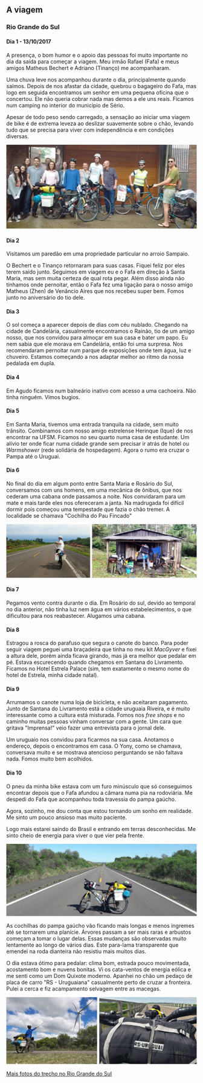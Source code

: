 
## A viagem

### Rio Grande do Sul

#### Dia 1 - 13/10/2017

A presença, o bom humor e o apoio das pessoas foi muito importante no dia da saída para começar a viagem.
Meu irmão Rafael (Fafa) e meus amigos Matheus Bechert e Adriano (Tinanço) me acompanharam.

Uma chuva leve nos acompanhou durante o dia, principalmente quando saímos. 
Depois de nos afastar da cidade, quebrou o bagageiro do Fafa, mas logo em seguida encontramos um senhor em uma pequena oficina que o concertou.
Ele não queria cobrar nada mas demos a ele uns reais.
Ficamos num camping no interior do município de Sério.

Apesar de todo peso sendo carregado, a sensação ao iniciar uma viagem de bike é de extrema leveza ao deslizar suavemente sobre o chão, levando tudo que se precisa para viver com independência e em condições diversas.

![despedida](./assets/images/saida.jpg)

#### Dia 2

Visitamos um paredão em uma propriedade particular no arroio Sampaio. 

O Bechert e o Tinanço retornaram para suas casas.
Fiquei feliz por eles terem saído junto.
Seguimos em viagem eu e o Fafa em direção à Santa Maria, mas sem muita certeza de qual rota pegar.
Além disso ainda não tínhamos onde pernoitar, então o Fafa fez uma ligação para o nosso amigo Matheus (Zhen) de Venâncio Aires que nos recebeu super bem.
Fomos junto no aniversário do tio dele.

#### Dia 3

O sol começa a aparecer depois de dias com céu nublado.
Chegando na cidade de Candelária, casualmente encontramos o Rainão, tio de um amigo nosso, que nos convidou para almoçar em sua casa e bater um papo.
Eu nem sabia que ele morava em Candelária, então foi uma surpresa.
Nos recomendaram pernoitar num parque de exposições onde tem água, luz e chuveiro.
Estamos começando a nos adaptar melhor ao ritmo da nossa pedalada em dupla.

#### Dia 4 

Em Agudo ficamos num balneário inativo com acesso a uma cachoeira.
Não tinha ninguém.
Vimos bugios. 

#### Dia 5

Em Santa Maria, tivemos uma entrada tranquila na cidade, sem muito trânsito.
Combinamos com nosso amigo estrelense Herinque (Ique) de nos encontrar na UFSM.
Ficamos no seu quarto numa casa de estudante.
Um alívio ter onde ficar numa cidade grande sem precisar ir atrás de hotel ou *Warmshower* (rede solidária de hospedagem).
Agora o rumo era cruzar o Pampa até o Uruguai.

#### Dia 6

No final do dia em algum ponto entre Santa Maria e Rosário do Sul, conversamos com uns homens, em uma mecânica de ônibus, que nos cederam uma cabana onde passamos a noite.
Nos convidaram para um mate e mais tarde eles nos ofereceram a janta.
Na madrugada foi difícil dormir pois começou uma tempestade que fazia o chão tremer.
A localidade se chamava "Cochilha do Pau Fincado"

![Estrada e cabana em Pau Fincado](./assets/images/pau-fincado.jpg)

#### Dia 7

Pegamos vento contra durante o dia.
Em Rosário do sul, devido ao temporal no dia anterior, não tinha luz nem água em vários estabelecimentos, o que dificultou para nos reabastecer.
Alugamos uma cabana.

#### Dia 8

Estragou a rosca do parafuso que segura o canote do banco.
Para poder seguir viagem peguei uma braçadeira que tinha no meu kit *MacGyver* e fixei a altura dele, porém ainda ficava girando, mas já era melhor que pedalar em pé. Estava escurecendo quando chegamos em Santana do Livramento.
Ficamos no Hotel Estrela Palace (sim, tem exatamente o mesmo nome do hotel de Estrela, minha cidade natal).

#### Dia 9

Arrumamos o canote numa loja de bicicleta, e não aceitaram pagamento.
Junto de Santana do Livramento está a cidade uruguaia Riveira, e é muito interessante como a cultura está misturada.
Fomos nos *free shops* e no caminho muitas pessoas vinham conversar com a gente.
Um cara que gritava "Imprensa!" veio fazer uma entrevista para o jornal dele.

Um uruguaio nos convidou para ficarmos na sua casa.
Anotamos o endereço, depois o encontramos em casa.
O Yony, como se chamava, conversava muito e se mostrava atencioso perguntando se não faltava nada.
Fomos muito bem acolhidos.

#### Dia 10

O pneu da minha bike estava com um furo minúsculo que só conseguimos encontrar depois que o Fafa afundou a câmara numa pia na rodoviária.
Me despedi do Fafa que acompanhou toda travessia do pampa gaúcho.

Agora, sozinho, me dou conta que estou tornando um sonho em realidade.
Me sinto um pouco ansioso mas muito paciente.

Logo mais estarei saindo do Brasil e entrando em terras desconhecidas.
Me sinto cheio de energia para viver o que vier pela frente.

![Estradão com bicicleta no centro](./assets/images/20171023_105039.jpg)

As cochilhas do pampa gaúcho vão ficando mais longas e menos íngremes até se tornarem uma planície.
Árvores passam a ser mais raras e arbustos começam a tomar o lugar delas.
Essas mudanças são observadas muito lentamente ao longo de vários dias.
Este para-lama transparente que emendei na roda dianteira não resistiu mais muitos dias.

O dia estava ótimo para pedalar: clima bom, estrada pouco movimentada, acostamento bom e nuvens bonitas.
Vi os cata-ventos de energia eólica e me senti como um Dom Quixote moderno.
Apanhei no chão um pedaço de placa de carro "RS - Uruguaiana" casualmente perto de cruzar a fronteira.
Pulei a cerca e fiz acampamento selvagem entre as macegas.

![Dom quixote, placa rs-uruguai](./assets/images/dom-quixote.jpg)

[Mais fotos do trecho no Rio Grande do Sul](https://photos.app.goo.gl/VEyPE5sNytQAnLxJ3)